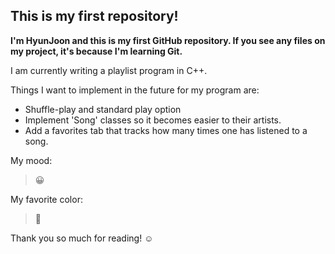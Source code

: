 ## This is my first repository!

**I'm HyunJoon and this is my first GitHub repository.
If you see any files on my project, it's because I'm learning Git.**

I am currently writing a playlist program in C++.


Things I want to implement in the future for my program are:
* Shuffle-play and standard play option
* Implement 'Song' classes so it becomes easier to their artists.
* Add a favorites tab that tracks how many times one has listened to a song.

My mood:
> 😀

My favorite color:
> 🔵

Thank you so much for reading! ☺
